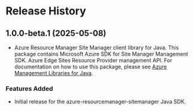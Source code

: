 # Release History

## 1.0.0-beta.1 (2025-05-08)

- Azure Resource Manager Site Manager client library for Java. This package contains Microsoft Azure SDK for Site Manager Management SDK. Azure Edge Sites Resource Provider management API. For documentation on how to use this package, please see [Azure Management Libraries for Java](https://aka.ms/azsdk/java/mgmt).
### Features Added

- Initial release for the azure-resourcemanager-sitemanager Java SDK.
